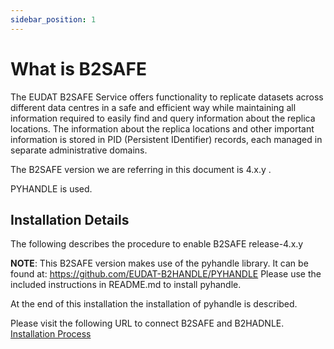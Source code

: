 ```yaml
---
sidebar_position: 1
---
```


# What is B2SAFE 

The EUDAT B2SAFE Service offers functionality to replicate datasets across different data centres in a safe and efficient way while maintaining all information required to easily find and query information about the replica locations. The information about the replica locations and other important information is stored in PID (Persistent IDentifier) records, each managed in separate administrative domains.

The B2SAFE version we are referring in this document is 4.x.y .

PYHANDLE is used.

## Installation Details

The following describes the procedure to enable B2SAFE release-4.x.y

**NOTE**: This B2SAFE version makes use of the pyhandle library. It can be found at: https://github.com/EUDAT-B2HANDLE/PYHANDLE
Please use the included instructions in README.md to install pyhandle.

At the end of this installation the installation of pyhandle is described.

Please visit the following URL to connect B2SAFE and B2HADNLE. 
 [Installation Process](https://gitlab.eudat.eu/b2safe/B2SAFE-core/-/blob/master/install_centos7.md)
 
 
